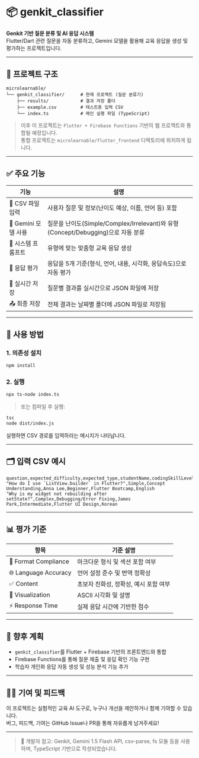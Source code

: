 
# 📦 genkit_classifier

**Genkit 기반 질문 분류 및 AI 응답 시스템**  
Flutter/Dart 관련 질문을 자동 분류하고, Gemini 모델을 활용해 교육 응답을 생성 및 평가하는 프로젝트입니다.

---

## 📁 프로젝트 구조

```
microlearnable/
└── genkit_classifier/      # 현재 프로젝트 (질문 분류기)
    ├── results/            # 결과 저장 폴더
    ├── example.csv         # 테스트용 입력 CSV
    └── index.ts            # 메인 실행 파일 (TypeScript)
```

> 이후 이 프로젝트는 `Flutter + Firebase Functions` 기반의 웹 프로젝트와 통합될 예정입니다.  
> 통합 프로젝트는 `microlearnable/flutter_frontend` 디렉토리에 위치하게 됩니다.

---

## ✅ 주요 기능

| 기능 | 설명 |
|------|------|
| 📄 CSV 파일 입력 | 사용자 질문 및 정보(난이도 예상, 이름, 언어 등) 포함 |
| 🤖 Gemini 모델 사용 | 질문을 난이도(Simple/Complex/Irrelevant)와 유형(Concept/Debugging)으로 자동 분류 |
| 🧙 시스템 프롬프트 | 유형에 맞는 맞춤형 교육 응답 생성 |
| 🧪 응답 평가 | 응답을 5개 기준(형식, 언어, 내용, 시각화, 응답속도)으로 자동 평가 |
| 💾 실시간 저장 | 질문별 결과를 실시간으로 JSON 파일에 저장 |
| 📤 최종 저장 | 전체 결과는 날짜별 폴더에 JSON 파일로 저장됨 |

---

## 🧪 사용 방법

### 1. 의존성 설치

```bash
npm install
```

### 2. 실행

```bash
npx ts-node index.ts
```

> 또는 컴파일 후 실행:

```bash
tsc
node dist/index.js
```

실행하면 CSV 경로를 입력하라는 메시지가 나타납니다.

---

## 🗂 입력 CSV 예시

```csv
question,expected_difficulty,expected_type,studentName,codingSkillLevel,courseName,languagePreference
"How do I use `ListView.builder` in Flutter?",Simple,Concept Understanding,Anna Lee,Beginner,Flutter Bootcamp,English
"Why is my widget not rebuilding after setState?",Complex,Debugging/Error Fixing,James Park,Intermediate,Flutter UI Design,Korean
```

---

## 📊 평가 기준

| 항목                | 기준 설명 |
|---------------------|------------|
| 📘 Format Compliance | 마크다운 형식 및 섹션 포함 여부 |
| 🌐 Language Accuracy | 언어 설정 준수 및 번역 정확성 |
| ✅ Content            | 초보자 친화성, 정확성, 예시 포함 여부 |
| 🎨 Visualization     | ASCII 시각화 및 설명 |
| ⚡ Response Time     | 실제 응답 시간에 기반한 점수 |

---

## 🔮 향후 계획

- `genkit_classifier`를 Flutter + Firebase 기반의 프론트엔드와 통합
- Firebase Functions를 통해 질문 제출 및 응답 확인 기능 구현
- 학습자 개인화 응답 자동 생성 및 성능 분석 기능 추가

---

## 🧑‍💻 기여 및 피드백

이 프로젝트는 실험적인 교육 AI 도구로, 누구나 개선을 제안하거나 함께 기여할 수 있습니다.  
버그, 피드백, 기여는 GitHub Issue나 PR을 통해 자유롭게 남겨주세요!

---

> 📌 개발자 참고: Genkit, Gemini 1.5 Flash API, csv-parse, fs 모듈 등을 사용하며, TypeScript 기반으로 작성되었습니다.
